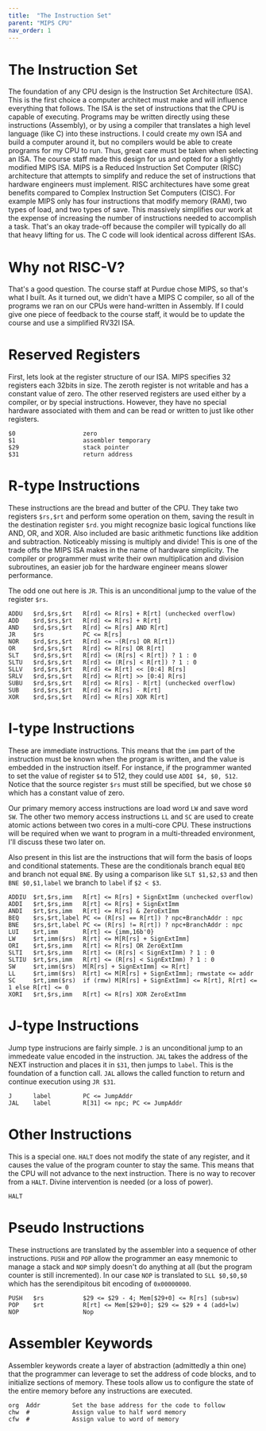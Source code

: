 ```yaml
---
title:  "The Instruction Set"
parent: "MIPS CPU"
nav_order: 1
---
```


# The Instruction Set
The foundation of any CPU design is the Instruction Set Architecture (ISA). This is the first choice a computer architect must make and will influence everything that follows. The ISA is the set of instructions that the CPU is capable of executing. Programs may be written directly using these instructions (Assembly), or by using a compiler that translates a high level language (like C) into these instructions. I could create my own ISA and build a computer around it, but no compilers would be able to create programs for my CPU to run. Thus, great care must be taken when selecting an ISA. The course staff made this design for us and opted for a slightly modified MIPS ISA. MIPS is a Reduced Instruction Set Computer (RISC) architecture that attempts to simplify and reduce the set of instructions that hardware engineers must implement. RISC architectures have some great benefits compared to Complex Instruction Set Computers (CISC). For example MIPS only has four instructions that modify memory (RAM), two types of load, and two types of save. This massively simplifies our work at the expense of increasing the number of instructions needed to accomplish a task. That's an okay trade-off because the compiler will typically do all that heavy lifting for us. The C code will look identical across different ISAs.


# Why not RISC-V?
That's a good question. The course staff at Purdue chose MIPS, so that's what I built. As it turned out, we didn't have a MIPS C compiler, so all of the programs we ran on our CPUs were hand-written in Assembly. If I could give one piece of feedback to the course staff, it would be to update the course and use a simplified RV32I ISA.


# Reserved Registers
First, lets look at the register structure of our ISA. MIPS specifies 32 registers each 32bits in size. The zeroth register is not writable and has a constant value of zero. The other reserved registers are used either by a compiler, or by special instructions. However, they have no special hardware associated with them and can be read or written to just like other registers.

```
$0                   zero
$1                   assembler temporary
$29                  stack pointer
$31                  return address
```


# R-type Instructions
These instructions are the bread and butter of the CPU. They take two registers ```$rs,$rt``` and perform some operation on them, saving the result in the destination register ```$rd```. you might recognize basic logical functions like AND, OR, and  XOR. Also included are basic arithmetic functions like addition and subtraction. Noticeably missing is multiply and divide! This is one of the trade offs the MIPS ISA makes in the name of hardware simplicity. The compiler or programmer must write their own multiplication and division subroutines, an easier job for the hardware engineer means slower performance.

The odd one out here is ```JR```. This is an unconditional jump to the value of the register ```$rs```.

```
ADDU   $rd,$rs,$rt   R[rd] <= R[rs] + R[rt] (unchecked overflow)
ADD    $rd,$rs,$rt   R[rd] <= R[rs] + R[rt]
AND    $rd,$rs,$rt   R[rd] <= R[rs] AND R[rt]
JR     $rs           PC <= R[rs]
NOR    $rd,$rs,$rt   R[rd] <= ~(R[rs] OR R[rt])
OR     $rd,$rs,$rt   R[rd] <= R[rs] OR R[rt]
SLT    $rd,$rs,$rt   R[rd] <= (R[rs] < R[rt]) ? 1 : 0
SLTU   $rd,$rs,$rt   R[rd] <= (R[rs] < R[rt]) ? 1 : 0
SLLV   $rd,$rs,$rt   R[rd] <= R[rt] << [0:4] R[rs]
SRLV   $rd,$rs,$rt   R[rd] <= R[rt] >> [0:4] R[rs]
SUBU   $rd,$rs,$rt   R[rd] <= R[rs] - R[rt] (unchecked overflow)
SUB    $rd,$rs,$rt   R[rd] <= R[rs] - R[rt]
XOR    $rd,$rs,$rt   R[rd] <= R[rs] XOR R[rt]
```


# I-type Instructions
These are immediate instructions. This means that the ```imm``` part of the instruction must be known when the program is written, and the value is embedded in the instruction itself. For instance, if the programmer wanted to set the value of register ```$4``` to 512, they could use ```ADDI $4, $0, 512```. Notice that the source register ```$rs``` must still be specified, but we chose ```$0``` which has a constant value of zero.

Our primary memory access instructions are load word ```LW``` and save word ```SW```. The other two memory access instructions ```LL``` and ```SC``` are used to create atomic actions between two cores in a multi-core CPU. These instructions will be required when we want to program in a multi-threaded environment, I'll discuss these two later on.

Also present in this list are the instructions that will form the basis of loops and conditional statements. These are the conditionals  branch equal ```BEQ``` and branch not equal ```BNE```. By using a comparison like ```SLT $1,$2,$3``` and then ```BNE $0,$1,label``` we branch to ```label``` if ```$2 < $3```.

```
ADDIU  $rt,$rs,imm   R[rt] <= R[rs] + SignExtImm (unchecked overflow)
ADDI   $rt,$rs,imm   R[rt] <= R[rs] + SignExtImm
ANDI   $rt,$rs,imm   R[rt] <= R[rs] & ZeroExtImm
BEQ    $rs,$rt,label PC <= (R[rs] == R[rt]) ? npc+BranchAddr : npc
BNE    $rs,$rt,label PC <= (R[rs] != R[rt]) ? npc+BranchAddr : npc
LUI    $rt,imm       R[rt] <= {imm,16b'0}
LW     $rt,imm($rs)  R[rt] <= M[R[rs] + SignExtImm]
ORI    $rt,$rs,imm   R[rt] <= R[rs] OR ZeroExtImm
SLTI   $rt,$rs,imm   R[rt] <= (R[rs] < SignExtImm) ? 1 : 0
SLTIU  $rt,$rs,imm   R[rt] <= (R[rs] < SignExtImm) ? 1 : 0
SW     $rt,imm($rs)  M[R[rs] + SignExtImm] <= R[rt]
LL     $rt,imm($rs)  R[rt] <= M[R[rs] + SignExtImm]; rmwstate <= addr
SC     $rt,imm($rs)  if (rmw) M[R[rs] + SignExtImm] <= R[rt], R[rt] <= 1 else R[rt] <= 0
XORI   $rt,$rs,imm   R[rt] <= R[rs] XOR ZeroExtImm
```


# J-type Instructions
Jump type instrucions are fairly simple. ```J``` is an unconditional jump to an immedeate value encoded in the instruction. ```JAL``` takes the address of the NEXT instruction and places it in ```$31```, then jumps to ```label```. This is the foundation of a function call. ```JAL``` allows the called function to return and continue execution using ```JR $31```.

```
J      label         PC <= JumpAddr
JAL    label         R[31] <= npc; PC <= JumpAddr
```


# Other Instructions
This is a special one. ```HALT``` does not modify the state of any register, and it causes the value of the program counter to stay the same. This means that the CPU will not advance to the next instruction. There is no way to recover from a ```HALT```. Divine intervention is needed (or a loss of power).

```
HALT
```


# Pseudo Instructions
These instructions are translated by the assembler into a sequence of other instructions. ```PUSH``` and ```POP``` allow the programmer an easy mnemonic to manage a stack and ```NOP``` simply doesn't do anything at all (but the program counter is still incremented). In our case ```NOP``` is translated to ```SLL $0,$0,$0``` which has the serendipitous bit encoding of ```0x00000000```.

```
PUSH   $rs           $29 <= $29 - 4; Mem[$29+0] <= R[rs] (sub+sw)
POP    $rt           R[rt] <= Mem[$29+0]; $29 <= $29 + 4 (add+lw)
NOP                  Nop
```


# Assembler Keywords
Assembler keywords create a layer of abstraction (admittedly a thin one) that the programmer can leverage to set the address of code blocks, and to initialize sections of memory. These tools allow us to configure the state of the entire memory before any instructions are executed.

```
org  Addr         Set the base address for the code to follow
chw  #            Assign value to half word memory
cfw  #            Assign value to word of memory
```
